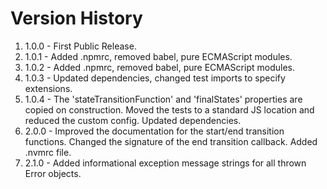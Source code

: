 # Version History

1. 1.0.0 - First Public Release.
2. 1.0.1 - Added .npmrc, removed babel, pure ECMAScript modules.
3. 1.0.2 - Added .npmrc, removed babel, pure ECMAScript modules.
4. 1.0.3 - Updated dependencies, changed test imports to specify extensions.
5. 1.0.4 - The 'stateTransitionFunction' and 'finalStates' properties are copied on construction. Moved
   the tests to a standard JS location and reduced the custom config. Updated dependencies.
6. 2.0.0 - Improved the documentation for the start/end transition functions. Changed the signature of the end
   transition callback. Added .nvmrc file.
7. 2.1.0 - Added informational exception message strings for all thrown Error objects.